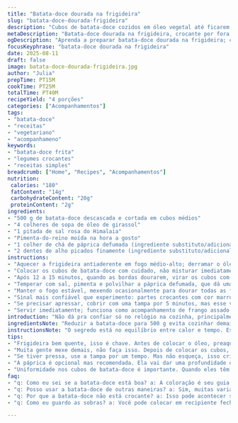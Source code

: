 ```yaml
---
title: "Batata-doce dourada na frigideira"
slug: "batata-doce-dourada-frigideira"
description: "Cubos de batata-doce cozidos em óleo vegetal até ficarem crocantes e dourados, temperados com sal e pimenta. Receita versátil, que acompanha carnes, peixes ou pratos vegetarianos. Troque óleo de canola pelo de girassol e batatas-doces por mandioca para variações interessantes. Técnica exige atenção na textura e na cor, garantindo caramelização sem queimar. Ideal para quem curte um legume com casquinha e textura macia por dentro."
metaDescription: "Batata-doce dourada na frigideira, crocante por fora e macia por dentro; receita versátil que combina com carnes e saladas."
ogDescription: "Aprenda a preparar batata-doce dourada na frigideira; combinações perfeitas com pratos diversos, ideal para quem ama legumes crocantes."
focusKeyphrase: "batata-doce dourada na frigideira"
date: 2025-08-11
draft: false
image: batata-doce-dourada-frigideira.jpg
author: "Julia"
prepTime: PT15M
cookTime: PT25M
totalTime: PT40M
recipeYield: "4 porções"
categories: ["Acompanhamentos"]
tags:
- "batata-doce"
- "receitas"
- "vegetariano"
- "acompanhameno"
keywords:
- "batata-doce frita"
- "legumes crocantes"
- "receitas simples"
breadcrumb: ["Home", "Recipes", "Acompanhamentos"]
nutrition: 
 calories: "180"
 fatContent: "14g"
 carbohydrateContent: "20g"
 proteinContent: "2g"
ingredients:
- "500 g de batata-doce descascada e cortada em cubos médios"
- "4 colheres de sopa de óleo de girassol"
- "1 pitada de sal rosa do Himalaia"
- "Pimenta-do-reino moída na hora a gosto"
- "1 colher de chá de páprica defumada (ingrediente substituto/adicional)"
- "2 dentes de alho picados finamente (ingrediente substituto/adicional)"
instructions:
- "Aquecer a frigideira antiaderente em fogo médio-alto; derramar o óleo e deixar esquentar até começar a formar ondas na superfície, sinal que está no ponto."
- "Colocar os cubos de batata-doce com cuidado, não misturar imediatamente para permitir formar a crosta; ouvir o chiado constante, marcando o início da caramelização."
- "Após 12 a 15 minutos, quando as bordas dourarem, virar os cubos com espátula resistente e adicionar o alho picado, mexendo para não queimar e liberar aroma intenso."
- "Temperar com sal, pimenta e polvilhar a páprica defumada, que dá uma profundidade de sabor que aprendi depois de errar sem temperos."
- "Manter o fogo estável, mexendo ocasionalmente para dourar todas as faces dos cubos, evitando deixá-los amolecer demais ou grudar na panela."
- "Sinal mais confiável que experimento: partes crocantes com cor marrom-avermelhada, centro macio e cheiro de tostado; testei cortar um pedaço para conferir textura."
- "Se precisar apressar, cobrir com uma tampa por 5 minutos, mas esse vapor pode amolecer demais, então retirar pouco antes do ponto final."
- "Servir imediatamente; funciona como acompanhamento de frango assado, peixe grelhado ou sozinho com vinagrete ácido para quebrar a doçura."
introduction: "Não dá pra confiar só no relógio na cozinha, principalmente quando o objetivo é batata-doce bem dourada e crocante, com interior macio. Por isso, experimenta olhar, sentir, ouvir. É aquela conversa com a frigideira, o cheiro que sobe, a cor que muda. Muita gente subestima a batata-doce rissolada, mas com óleo adequado e paciência, o resultado vem diferente, quase um pastel de forno frito no ponto. Já tentei com batata inglesa, mas a doçura da batata-doce faz mágica quando pega fogo no óleo quente, vira crocante e ainda mantém aquela cremosidade interna. É técnica, chego a esperar o tempo exato pra virar, evitar agitação constante. Pessoalmente, abuso da páprica e do alho, que dão personalidade sem carregar demais. Dá pra acompanhar um frango bem feito, um peixe simples ou só com uma saladinha. Não tem erro, se aprender a reconhecer essa fase dourada, cozinha bem mais fácil."
ingredientsNote: "Reduzir a batata-doce para 500 g evita cozinhar demais e permite controle melhor da crocância. Trocar óleo de canola pelo de girassol ajuda no sabor sem deixar gosto residual, além de tolerar altas temperaturas sem queimar rápido. Páprica defumada é opcional, mas traz uma profundidade inesperada, e o alho picado deve entrar só no final para não queimar e virar amargo. Sal rosa do Himalaia é uma escolha pessoal, mas uso por conta do sabor mais suave e mineral. Em caso de alergias, o óleo de coco é uma alternativa válida, mas muda o perfil do prato. Prefira cortar os cubos de tamanho uniforme para cozimentos homogêneos e evite pedaços muito grandes que demoram a amolecer. Misturar outros legumes como cenoura ou abóbora pode dar variações interessantes, mas o tempo de cozimento muda e exige ajustes."
instructionsNote: "O segredo está no equilíbrio entre calor e tempo. Esquentar bem a frigideira antes do óleo e depois colocar a batata-doce evita que grude. Não mexer imediatamente é fundamental para formar a crosta; muita gente insiste em ficar mexendo e acaba cozinhando no vapor. O cheiro é importante para perceber quando a batata está dourando — um cheiro tostado, mas não queimado. A páprica defumada entra junto com o sal e a pimenta, ajudando a segurar o sabor depois que o alho é liberado. Se a batata começar a grudar, diminuir o fogo para médio e soltar com uma espátula de silicone com cuidado. Para acelerar, usar uma tampa cobre rapidamente mas cria vapor, amolecendo demais — use com moderação. Sempre testo um pedaço, a textura no meio deve ser macia, não crua ou borrachuda. Mantenha fogo estável para evitar que queime ou que fique mole demais. Tempo é guia, mas olho é juiz final."
tips:
- "Frigideira bem quente, isso é chave. Antes de colocar o óleo, preaqueça a frigideira. Isso ajuda a evitar que a batata-doce grude. Depois, acrescente o óleo e aguarde até ver ondas na superfície. Não tenha pressa. Essa etapa é crucial. Quando a batata-doce toca o óleo quente, o chiado vai te guiar. Olhe bem, você vai ver a crosta se formando."
- "Muita gente mexe demais, não faça isso. Depois de colocar os cubos, não mexa logo. Deixe eles pegarem o calor. O ideal é deixar selar um lado. Espere um tempo até a borda dourar. O cheiro começa a aparecer aqui. Se você sentir um aroma adocicado, é sinal de que está dando certo e a caramelização tá rolando na sua frigideira."
- "Se tiver pressa, use a tampa por um tempo. Mas não esqueça, isso cria vapor e pode amolecer ainda mais a batata-doce. Prefira a tampa por pouco tempo. O ideal é dar aquele intervalo pra crocancia se manter. Aliás, sempre teste um pedacinho quando achar que tá pronto. O meio deve ser macio e não borrachudo. Se tiver dúvida, olhe o todo."
- "A páprica é opcional mas recomendada. Ela vai dar uma profundidade de sabor que faz diferença. Misturar com sal e pimenta é essencial. O alho, coloca depois, não antes, isso evita que fique amargo. E o sal rosa do Himalaia aporta um sabor único. Outra alternativa é o óleo de coco, mas ele muda tudo. Não é o mesmo resultado que o óleo de girassol."
- "Uniformidade nos cubos de batata-doce é importante. Quando eles têm o mesmo tamanho, cozinham por igual. Pedaços muito grandes demoram pra cozinhar, evite isso. Prefira um corte médio. Desde que descobri isso, o resultado melhorou muito. Se quiser, adicione outros legumes, como cenoura ou abóbora, mas fique atento ao tempo de cocção deles."
faq:
- "q: Como eu sei se a batata-doce está boa? a: A coloração é seu guia. Quando estiver marrom-avermelhada, tá no ponto. O cheiro também é um sinal. Você vai perceber o aroma tostado, mas não queimado. Corte um pedacinho e verifique a textura, isso sempre ajuda."
- "q: Posso usar a batata-doce de outras maneiras? a: Sim, muitas variações. Você pode assar, cozinhar ou até fazer purê. Sempre brinque com os temperos. O que você gosta, pode adicionar. Mas lembre-se: a batata-doce se comporta diferente comparada com batata inglesa."
- "q: Por que a batata-doce não está crocante? a: Isso pode acontecer se a frigideira não estava quente o suficiente. O ideal é deixar esquentar bem antes de adicionar o óleo. Outra razão pode ser o tempo de cozimento. Não mexa demais; dar espaço pra crostinha se formar é essencial."
- "q: Como eu guardo as sobras? a: Você pode colocar em recipiente fechado na geladeira. Mas não espere que voltem à crocância original. Uma opção é reaquecer na frigideira. Isso ajuda a recuperar parte da textura. Não congele se não for usar logo, não é bom."

---
```

